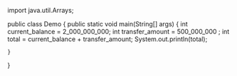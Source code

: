 import java.util.Arrays;

public class Demo {
    public static void main(String[] args) {
        int current_balance = 2_000_000_000;
        int transfer_amount = 500_000_000 ;
        int total = current_balance + transfer_amount;
        System.out.println(total);

    }
}